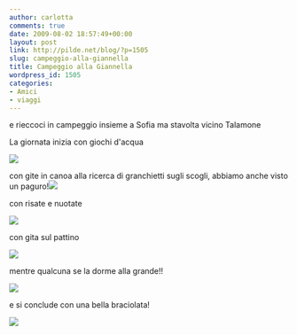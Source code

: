 ```yaml
---
author: carlotta
comments: true
date: 2009-08-02 18:57:49+00:00
layout: post
link: http://pilde.net/blog/?p=1505
slug: campeggio-alla-giannella
title: Campeggio alla Giannella
wordpress_id: 1505
categories:
- Amici
- viaggi
---
```


e rieccoci in campeggio insieme a Sofia ma stavolta vicino Talamone

La giornata inizia con giochi d'acqua

![](http://pilde.net/blog/wp-content/uploads/2009/08/ruota.jpg)


con gite in canoa alla ricerca di granchietti sugli scogli, abbiamo anche visto un paguro!![](http://pilde.net/blog/wp-content/uploads/2009/08/canoa1.jpg)




con risate e nuotate

![](http://pilde.net/blog/wp-content/uploads/2009/08/braccioli.jpg)




con gita sul pattino

![](http://pilde.net/blog/wp-content/uploads/2009/08/pattino.jpg)




mentre qualcuna se la dorme alla grande!!

![](http://pilde.net/blog/wp-content/uploads/2009/08/ninna_marghe.jpg)




e si conclude con una bella braciolata!

![](http://pilde.net/blog/wp-content/uploads/2009/08/cena.jpg)




